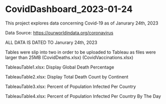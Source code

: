 # CovidDashboard_2023-01-24

This project explores data concerning Covid-19 as of Janurary 24th, 2023

Data Source: https://ourworldindata.org/coronavirus

ALL DATA IS DATED TO Janurary 24th, 2023

Tables were slip into two in order to be uploaded to Tableau as files were larger than 25MB (CovidDeaths.xlsx) (CovidVaccinations.xlsx)

TableauTable1.xlsx: Display Global Death Percentage

TableauTable2.xlsx: Display Total Death Count by Continent

TableauTable3.xlsx: Percent of Population Infected Per Country

TableauTable4.xlsx: Percent of Population Infected Per Country By The Day
